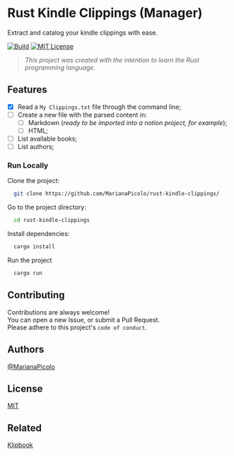 
# Rust Kindle Clippings (Manager) 

Extract and catalog your kindle clippings with ease.

[![Build](https://img.shields.io/github/workflow/status/MarianaPicolo/rust-kindle-clippings/Continuous%20integration/main?style=flat-square)](https://github.com/MarianaPicolo/rust-kindle-clippings/actions?query=branch%3Amain)
[![MIT License](https://img.shields.io/github/license/MarianaPIcolo/rust-kindle-clippings?color=51BBFE&style=flat-square)](https://github.com/MarianaPicolo/rust-kindle-clippings/blob/main/LICENSE)


> _This project was created with the intention to learn the Rust programming language._


## Features

- [x] Read a `My Clippings.txt` file through the command line;
- [ ] Create a new file with the parsed content in:
  - [ ] Markdown (_ready to be imported into a notion project, for example_);
  - [ ] HTML;
- [ ] List available books;
- [ ] List authors;

### Run Locally

Clone the project:
```bash
  git clone https://github.com/MarianaPicolo/rust-kindle-clippings/
```

Go to the project directory:
```bash
  cd rust-kindle-clippings
```

Install dependencies:
```bash
  cargo install
```

Run the project
```bash
  cargo run
```

## Contributing

Contributions are always welcome!  
You can open a new Issue, or submit a Pull Request.  
Please adhere to this project's `code of conduct`.
  
## Authors
[@MarianaPicolo](https://www.github.com/MarianaPicolo)

## License

[MIT](https://choosealicense.com/licenses/mit/)


## Related

[Klipbook](https://github.com/grassdog/klipbook)
